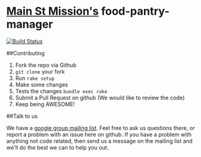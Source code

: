 [Main St Mission's](http://www.mainstmission.org/) food-pantry-manager
===================

[![Build Status](https://secure.travis-ci.org/MainStMission/food-pantry-manager.png?branch=master)](http://travis-ci.org/MainStMission/food-pantry-manager)

##Contributing

  1. Fork the repo via Github
  2. `git clone` your fork
  3. Run `rake setup`
  4. Make some changes
  5. Tests the changes `bundle exec rake`
  6. Submit a Pull Request on github (We would like to review the code)
  7. Keep being AWESOME!

##Talk to us

We have a [google group mailing list](https://groups.google.com/forum/?fromgroups#!forum/main-street-mission-development). 
Feel free to ask us questions there, or report a problem with an issue here on github. If you have a problem with anything not code related,
then send us a message on the mailing list and we'll do the best we can to help you out.
